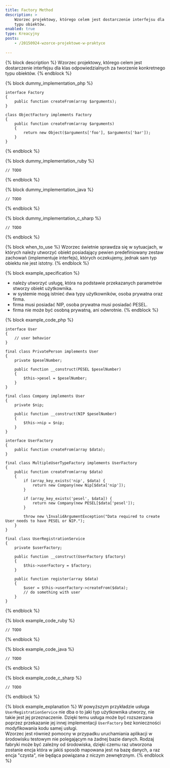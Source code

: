 ```yaml
---
title: Factory Method
description: >
    Wzorzec projektowy, którego celem jest dostarczenie interfejsu dla klas odpowiedzialnych za tworzenie konkretnego
    typu obiektów.
enabled: true
type: Kreacyjny
posts: 
    - /20150924-wzorce-projektowe-w-praktyce
    
---
```

{% block description %}
Wzorzec projektowy, którego celem jest dostarczenie interfejsu dla klas odpowiedzialnych za 
tworzenie konkretnego typu obiektów.
{% endblock %}

{% block dummy_implementation_php %}
```language-php
interface Factory
{
    public function createFrom(array $arguments);
}

class ObjectFactory implements Factory
{
    public function createFrom(array $arguments)
    {
        return new Object($arguments['foo'], $arguments['bar']);
    }
}
```
{% endblock %}

{% block dummy_implementation_ruby %}
```language-ruby
// TODO
```
{% endblock %}

{% block dummy_implementation_java %}
```language-java
// TODO
```
{% endblock %}

{% block dummy_implementation_c_sharp %}
```language-csharp
// TODO
```
{% endblock %}

{% block when_to_use %}
Wzorzec świetnie sprawdza się w sytuacjach, w których należy utworzyć obiekt posiadający pewien predefiniowany
zestaw zachowań (implementuje interfejs), których oczekujemy, jednak sam typ obiektu nie jest istotny.
{% endblock %}

{% block example_specification %}
- należy utworzyć usługę, która na podstawie przekazanych parametrów stworzy obiekt użytkownika.
- w systemie mogą istnieć dwa typy użytkowników, osoba prywatna oraz firma.
- firma musi posiadać NIP, osoba prywatna musi posiadać PESEL.
- firma nie może być osobną prywatną, ani odwrotnie.
{% endblock %}

{% block example_code_php %}
```language-php
interface User
{
    // user behavior
}

final class PrivatePerson implements User
{
    private $peselNumber;
    
    public function __construct(PESEL $peselNumber)
    {
        $this->pesel = $peselNumber;
    }
}

final class Company implements User
{
    private $nip;
    
    public function __construct(NIP $peselNumber)
    {
        $this->nip = $nip;
    }
}

interface UserFactory
{
    public function createFrom(array $data);
}

final class MultipleUserTypeFactory implements UserFactory
{
    public function createFrom(array $data)
    {
        if (array_key_exists('nip', $data) {
            return new Company(new Nip[$data['nip']);
        }
        
        if (array_key_exists('pesel', $data]) {
            return new Company(new PESEL[$data['pesel']);
        }
        
        throw new \InvalidArgumentException("Data required to create User needs to have PESEL or NIP.");
    }
}

final class UserRegistrationService
{
    private $userFactory;
    
    public function __construct(UserFactory $factory)
    {
        $this->userFactory = $factory;
    }
    
    public function register(array $data)
    {
        $user = $this->userFactory->createFrom($data);
        // do something with user
    }
}
```
{% endblock %}

{% block example_code_ruby %}
```language-ruby
// TODO
```
{% endblock %}

{% block example_code_java %}
```language-java
// TODO
```
{% endblock %}

{% block example_code_c_sharp %}
```language-csharp
// TODO
```
{% endblock %}

{% block example_explanation %}
W powyższym przykładzie usługa ```UserRegistrationService``` nie dba o to jaki typ użytkownika utworzy, nie takie 
jest jej przeznaczenie. Dzięki temu usługa może być rozszerzana poprzez przekazanie jej innej implementacji ``UserFactory``
bez konieczności modyfikowania kodu samej usługi.  
Wzorzec jest również pomocny w przypadku uruchamiania aplikacji w środowisku testowym nie polegającym na żadnej 
bazie danych. Rodzaj fabryki może być zależny od środowiska, dzięki czemu raz utworzona zostanie encja która w jakiś sposób
mapowana jest na bazę danych, a raz encja "czysta", nie będąca powiązana z niczym zewnętrznym. 
{% endblock %}
